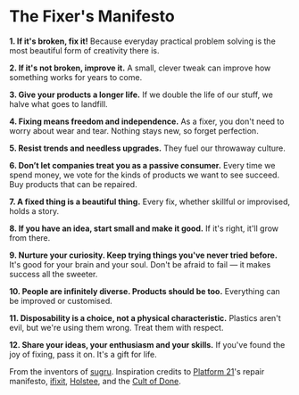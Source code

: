 ﻿The Fixer's Manifesto
=====================

**1. If it's broken, fix it!** Because everyday practical problem solving is the most beautiful form of creativity there is.

**2. If it's not broken, improve it.** A small, clever tweak can improve how something works for years to come.

**3. Give your products a longer life.** If we double the life of our stuff, we halve what goes to landfill.

**4. Fixing means freedom and independence.** As a fixer, you don't need to worry about wear and tear. Nothing stays new, so forget perfection.

**5. Resist trends and needless upgrades.** They fuel our throwaway culture.

**6. Don’t let companies treat you as a passive consumer.** Every time we spend money, we vote for the kinds of products we want to see succeed. Buy products that can be repaired.

**7. A fixed thing is a beautiful thing.** Every fix, whether skillful or improvised, holds a story.

**8. If you have an idea, start small and make it good.** If it's right, it'll grow from there.

**9. Nurture your curiosity. Keep trying things you've never tried before.** It's good for your brain and your soul. Don't be afraid to fail — it makes success all the sweeter.

**10. People are infinitely diverse. Products should be too.** Everything can be improved or customised.

**11. Disposability is a choice, not a physical characteristic.** Plastics aren't evil, but we're using them wrong. Treat them with respect.

**12. Share your ideas, your enthusiasm and your skills.** If you've found the joy of fixing, pass it on. It's a gift for life.

From the inventors of [sugru](https://sugru.com).
Inspiration credits to [Platform 21](http://www.platform21.nl)'s repair manifesto, [ifixit](http://www.ifixit.com/), [Holstee](http://shop.holstee.com/pages/about), and the [Cult of Done](http://www.brepettis.com/blog/2009/3/3/the-cult-of-done-manifesto.html).
